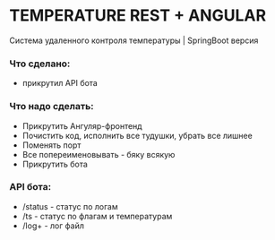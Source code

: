 # TEMPERATURE REST + ANGULAR

Система удаленного контроля температуры | SpringBoot версия
 
 
### Что сделано:

* прикрутил API бота

### Что надо сделать:

* Прикрутить Ангуляр-фронтенд
* Почистить код, исполнить все тудушки, убрать все лишнее
* Поменять порт
* Все попереименовывать - бяку всякую
* Прикрутить бота

### API бота:

* /status - статус по логам
* /ts - статус по флагам и температурам
* /log+ - лог файл